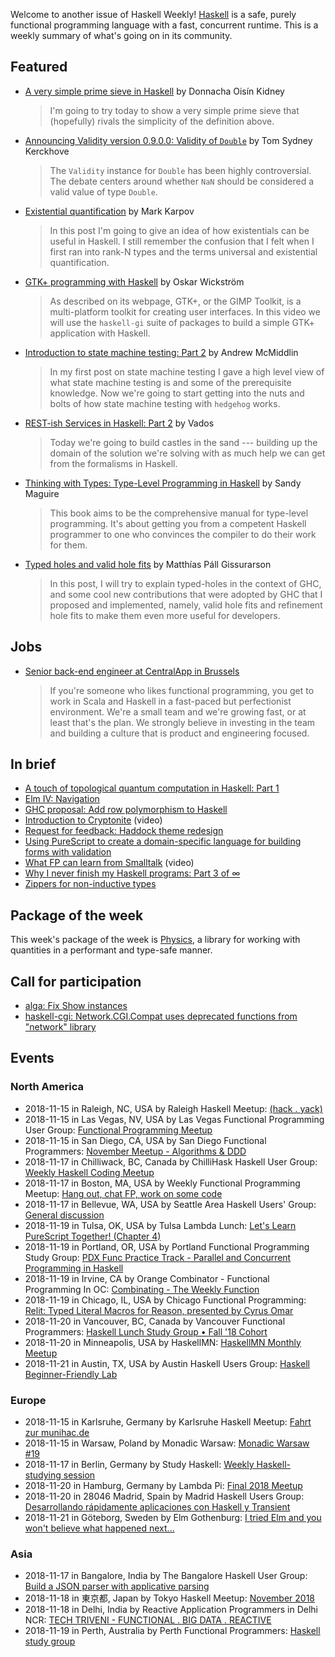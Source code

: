 <!-- 2018-11-15 -->

Welcome to another issue of Haskell Weekly!
[Haskell](https://www.haskell.org) is a safe, purely functional programming language with a fast, concurrent runtime.
This is a weekly summary of what's going on in its community.

## Featured

-   [A very simple prime sieve in Haskell](https://doisinkidney.com/posts/2018-11-10-a-very-simple-prime-sieve.html) by Donnacha Oisín Kidney

    > I'm going to try today to show a very simple prime sieve that (hopefully) rivals the simplicity of the definition above.

-   [Announcing Validity version 0.9.0.0: Validity of `Double`](https://cs-syd.eu/posts/2018-11-14-validity-double) by Tom Sydney Kerckhove

    > The `Validity` instance for `Double` has been highly controversial. The debate centers around whether `NaN` should be considered a valid value of type `Double`.

-   [Existential quantification](https://markkarpov.com/post/existential-quantification.html) by Mark Karpov

    > In this post I'm going to give an idea of how existentials can be useful in Haskell. I still remember the confusion that I felt when I first ran into rank-N types and the terms universal and existential quantification.

-   [GTK+ programming with Haskell](https://haskell-at-work.com/episodes/2018-11-13-gtk-programming-with-haskell.html) by Oskar Wickström

    > As described on its webpage, GTK+, or the GIMP Toolkit, is a multi-platform toolkit for creating user interfaces. In this video we will use the `haskell-gi` suite of packages to build a simple GTK+ application with Haskell.

-   [Introduction to state machine testing: Part 2](https://qfpl.io/posts/intro-to-state-machine-testing-2/) by Andrew McMiddlin

    > In my first post on state machine testing I gave a high level view of what state machine testing is and some of the prerequisite knowledge. Now we're going to start getting into the nuts and bolts of how state machine testing with `hedgehog` works.

-   [REST-ish Services in Haskell: Part 2](https://vadosware.io/post/rest-ish-services-in-haskell-part-2/) by Vados

    > Today we're going to build castles in the sand --- building up the domain of the solution we're solving with as much help we can get from the formalisms in Haskell.

-   [Thinking with Types: Type-Level Programming in Haskell](https://leanpub.com/thinking-with-types/) by Sandy Maguire

    > This book aims to be the comprehensive manual for type-level programming. It's about getting you from a competent Haskell programmer to one who convinces the compiler to do their work for them.

-   [Typed holes and valid hole fits](https://octopi.chalmers.se/2018/11/08/typed-holes/) by Matthías Páll Gissurarson

    > In this post, I will try to explain typed-holes in the context of GHC, and some cool new contributions that were adopted by GHC that I proposed and implemented, namely, valid hole fits and refinement hole fits to make them even more useful for developers.

## Jobs

-   [Senior back-end engineer at CentralApp in Brussels](https://centralapp.workable.com/j/9AFEDD1C3C)

    > If you're someone who likes functional programming, you get to work in Scala and Haskell in a fast-paced but perfectionist environment. We're a small team and we're growing fast, or at least that's the plan. We strongly believe in investing in the team and building a culture that is product and engineering focused.

## In brief

-   [A touch of topological quantum computation in Haskell: Part 1](http://www.philipzucker.com/a-touch-of-topological-quantum-computation-in-haskell-pt-i/)
-   [Elm IV: Navigation](https://mmhaskell.com/blog/2018/11/12/elm-iv-navigation)
-   [GHC proposal: Add row polymorphism to Haskell](https://github.com/jvanbruegge/ghc-proposals/blob/70b9ae054956bdf9b7cf337732fa4a1d8d848355/proposals/0000-row-polymorphism.rst)
-   [Introduction to Cryptonite](https://medium.com/mercury-bank/talk-introduction-to-cryptonite-1be74e023726) (video)
-   [Request for feedback: Haddock theme redesign](https://np.reddit.com/r/haskell/comments/9vf0i7/request_for_feedback_haddock_theme_redesign/)
-   [Using PureScript to create a domain-specific language for building forms with validation](https://medium.com/fuzzy-sharp/building-a-type-safe-embedded-dsl-for-form-components-with-validation-e7ffaaf537e4)
-   [What FP can learn from Smalltalk](https://www.youtube.com/watch?v=baxtyeFVn3w) (video)
-   [Why I never finish my Haskell programs: Part 3 of ∞](https://blog.plover.com/prog/haskell/what-goes-wrong-3.html)
-   [Zippers for non-inductive types](https://danghica.blogspot.com/2018/11/zippers-for-non-inductive-types.html)

## Package of the week

This week's package of the week is [Physics](https://hackage.haskell.org/package/physics-0.1.2.1),
a library for working with quantities in a performant and type-safe manner.

## Call for participation

-   [alga: Fix Show instances](https://github.com/snowleopard/alga/issues/140)
-   [haskell-cgi: Network.CGI.Compat uses deprecated functions from "network" library](https://github.com/cheecheeo/haskell-cgi/issues/45)

## Events

### North America

- 2018-11-15 in Raleigh, NC, USA by Raleigh Haskell Meetup: [(hack . yack)](https://www.meetup.com/Raleigh-Haskell-Meetup/events/dlwjgqyxpbtb/)
- 2018-11-15 in Las Vegas, NV, USA by Las Vegas Functional Programming User Group: [Functional Programming Meetup](https://www.meetup.com/las-vegas-functional-programming/events/jkznkqyxpbtb/)
- 2018-11-15 in San Diego, CA, USA by San Diego Functional Programmers: [November Meetup - Algorithms & DDD](https://www.meetup.com/San-Diego-Functional-Programmers/events/255404497/)
- 2018-11-17 in Chilliwack, BC, Canada by ChilliHask Haskell User Group: [Weekly Haskell Coding Meetup](https://www.meetup.com/BC-HUG/events/hdqxbqyxpbwb/)
- 2018-11-17 in Boston, MA, USA by Weekly Functional Programming Meetup: [Hang out, chat FP, work on some code](https://www.meetup.com/Weekly-Functional-Programming-Meetup/events/vdlnqpyxpbwb/)
- 2018-11-17 in Bellevue, WA, USA by Seattle Area Haskell Users' Group: [General discussion](https://www.meetup.com/SEAHUG/events/htlvcpyxpbwb/)
- 2018-11-19 in Tulsa, OK, USA by Tulsa Lambda Lunch: [Let's Learn PureScript Together! (Chapter 4)](https://www.meetup.com/Tulsa-Lambda-Lunch/events/256096340/)
- 2018-11-19 in Portland, OR, USA by Portland Functional Programming Study Group: [PDX Func Practice Track - Parallel and Concurrent Programming in Haskell](https://www.meetup.com/Portland-Functional-Programming-Study-Group/events/qjbbjqyxpbzb/)
- 2018-11-19 in Irvine, CA by Orange Combinator - Functional Programming In OC: [Combinating - The Weekly Function](https://www.meetup.com/orange-combinator/events/lxvjrpyxpbzb/)
- 2018-11-19 in Chicago, IL, USA by Chicago Functional Programming: [Relit: Typed Literal Macros for Reason, presented by Cyrus Omar](https://www.meetup.com/Chicago-Functional-Programming-Meetup/events/255760053/)
- 2018-11-20 in Vancouver, BC, Canada by Vancouver Functional Programmers: [Haskell Lunch Study Group • Fall '18 Cohort](https://www.meetup.com/Vancouver-Functional-Programmers/events/jdnlhqyxpbbc/)
- 2018-11-20 in Minneapolis, USA by HaskellMN: [HaskellMN Monthly Meetup](https://www.meetup.com/HaskellMN/events/ndtxfpyxpbbc/)
- 2018-11-21 in Austin, TX, USA by Austin Haskell Users Group: [Haskell Beginner-Friendly Lab](https://www.meetup.com/ATX-Haskell/events/brldppyxpbcc/)

### Europe

- 2018-11-15 in Karlsruhe, Germany by Karlsruhe Haskell Meetup: [Fahrt zur munihac.de](https://www.meetup.com/Karlsruhe-Haskell-Meetup/events/255600758/)
- 2018-11-15 in Warsaw, Poland by Monadic Warsaw: [Monadic Warsaw #19](https://www.meetup.com/Monadic-Warsaw/events/wgwtkqyxpbtb/)
- 2018-11-17 in Berlin, Germany by Study Haskell: [Weekly Haskell-studying session](https://www.meetup.com/Study-Haskell/events/zkdvlqyxpbwb/)
- 2018-11-20 in Hamburg, Germany by Lambda Pi: [Final 2018 Meetup](https://www.meetup.com/Lambda-Pi/events/255884091/)
- 2018-11-20 in 28046 Madrid, Spain by Madrid Haskell Users Group: [Desarrollando rápidamente aplicaciones con Haskell y Transient](https://www.meetup.com/Haskell-MAD/events/256060521/)
- 2018-11-21 in Göteborg, Sweden by Elm Gothenburg: [I tried Elm and you won't believe what happened next...](https://www.meetup.com/Elm-Gothenburg/events/256030907/)

### Asia

- 2018-11-17 in Bangalore, India by The Bangalore Haskell User Group: [Build a JSON parser with applicative parsing](https://www.meetup.com/The-Bangalore-Haskell-User-Group/events/255502073/)
- 2018-11-18 in 東京都, Japan by Tokyo Haskell Meetup: [November 2018](https://www.meetup.com/Tokyo-Haskell-Meetup/events/ckxnrpyxpbxb/)
- 2018-11-18 in Delhi, India by Reactive Application Programmers in Delhi NCR: [TECH TRIVENI - FUNCTIONAL . BIG DATA . REACTIVE](https://www.meetup.com/Reactive-Application-Programmers-in-Delhi-NCR/events/254706825/)
- 2018-11-19 in Perth, Australia by Perth Functional Programmers: [Haskell study group](https://www.meetup.com/PerthFP/events/msflfqyxpbzb/)
